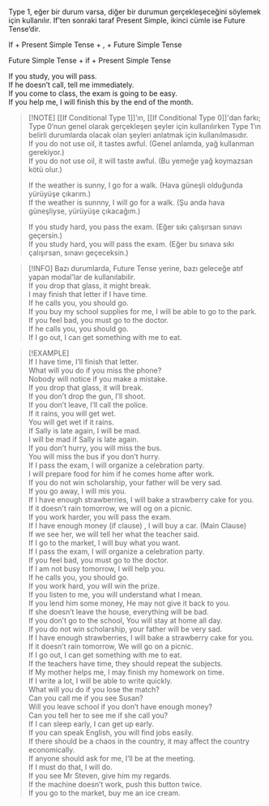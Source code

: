 Type 1, eğer bir durum varsa, diğer bir durumun gerçekleşeceğini söylemek için kullanılır. If’ten sonraki taraf Present Simple, ikinci cümle ise Future Tense’dir.  

If + Present Simple Tense + , + Future Simple Tense  

Future Simple Tense + if + Present Simple Tense  

If you study, you will pass.  
If he doesn’t call, tell me immediately.  
If you come to class, the exam is going to be easy.  
If you help me, I will finish this by the end of the month.  

> [!NOTE] [[If Conditional Type 1]]’ın, [[If Conditional Type 0]]'dan farkı; Type 0’nun genel olarak gerçekleşen şeyler için kullanılırken Type 1’ın belirli durumlarda olacak olan şeyleri anlatmak için kullanılmasıdır.  
> If you do not use oil, it tastes awful. (Genel anlamda, yağ kullanman gerekiyor.)  
> If you do not use oil, it will taste awful. (Bu yemeğe yağ koymazsan kötü olur.)  
>  
> If the weather is sunny, I go for a walk. (Hava güneşli olduğunda yürüyüşe çıkarım.)  
> If the weather is sunnny, I will go for a walk. (Şu anda hava güneşliyse, yürüyüşe çıkacağım.)  
>  
> If you study hard, you pass the exam. (Eğer sıkı çalışırsan sınavı geçersin.)  
> If you study hard, you will pass the exam. (Eğer bu sınava sıkı çalışırsan, sınavı geçeceksin.)  

> [!INFO] Bazı durumlarda, Future Tense yerine, bazı geleceğe atıf yapan modal’lar de kullanılabilir.  
> If you drop that glass, it might break.  
> I may finish that letter if I have time.  
> If he calls you, you should go.  
> If you buy my school supplies for me, I will be able to go to the park.  
> If you feel bad, you must go to the doctor.  
> If he calls you, you should go.  
> If I go out, I can get something with me to eat.  

> [!EXAMPLE]  
> If I have time, I’ll finish that letter.  
> What will you do if you miss the phone?  
> Nobody will notice if you make a mistake.  
> If you drop that glass, it will break.  
> If you don’t drop the gun, I’ll shoot.  
> If you don’t leave, I’ll call the police.  
> If it rains, you will get wet.  
> You will get wet if it rains.  
> If Sally is late again, I will be mad.  
> I will be mad if Sally is late again.  
> If you don’t hurry, you will miss the bus.  
> You will miss the bus if you don’t hurry.  
> If I pass the exam, I will organize a celebration party.  
> I will prepare food for him if he comes home after work.  
> If you do not win scholarship, your father will be very sad.  
> If you go away, I will mis you.  
> If I have enough strawberries, I will bake a strawberry cake for you.  
> If it doesn't rain tomorrow, we will og on a picnic.  
> If you work harder, you will pass the exam.  
> If I have enough money (if clause) , I will buy a car. (Main Clause)  
> If we see her, we will tell her what the teacher said.  
> If I go to the market, I will buy what you want.  
> If I pass the exam, I will organize a celebration party.  
> If you feel bad, you must go to the doctor.  
> If I am not busy tomorrow,  I will help you.  
> If he calls you, you should go.  
> If you work hard, you will win the prize.  
> If you listen to me, you will understand what I mean.  
> If you lend him some money, He may not give it back to you.  
> If she doesn’t leave the house, everything will be bad.  
> If you don’t go to the school, You will stay at home all day.  
> If you do not win scholarship, your father will be very sad.  
> If I have enough strawberries, I will bake a strawberry cake for you.  
> If it doesn’t rain tomorrow, We will go on a picnic.  
> If I go out, I can get something with me to eat.  
> If the teachers have time, they should repeat the subjects.  
> If My mother helps me, I may finish my homework on time.  
> If I write a lot, I will be able to write quickly.  
> What will you do if you lose the match?  
> Can you call me if you see Susan?  
> Will you leave school if you don’t have enough money?  
> Can you tell her to see me if she call you?  
> If I can sleep early, I can get up early.  
> If you can speak English, you will find jobs easily.  
> If there should be a chaos in the country, it may affect the country economically.  
> If anyone should ask for me, I’ll be at the meeting.  
> If I must do that, I will do.  
> If you see Mr Steven, give him my regards.  
> If the machine doesn’t work, push this button twice.  
> If you go to the market, buy me an ice cream.  

